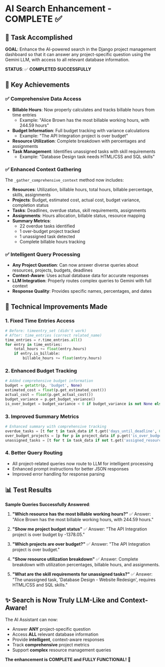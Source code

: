 # AI Search Enhancement - COMPLETE ✅

## 🎯 Task Accomplished

**GOAL**: Enhance the AI-powered search in the Django project management dashboard so that it can answer any project-specific question using the Gemini LLM, with access to all relevant database information.

**STATUS**: ✅ **COMPLETED SUCCESSFULLY**

## 🚀 Key Achievements

### ✅ **Comprehensive Data Access**
- **Billable Hours**: Now properly calculates and tracks billable hours from time entries
  - Example: "Alice Brown has the most billable working hours, with 244.59 hours"
- **Budget Information**: Full budget tracking with variance calculations
  - Example: "The API Integration project is over budget"
- **Resource Utilization**: Complete breakdown with percentages and assignments
- **Task Management**: Identifies unassigned tasks with skill requirements
  - Example: "Database Design task needs HTML/CSS and SQL skills"

### ✅ **Enhanced Context Gathering**
The `_gather_comprehensive_context` method now includes:
- **Resources**: Utilization, billable hours, total hours, billable percentage, skills, assignments
- **Projects**: Budget, estimated cost, actual cost, budget variance, completion status
- **Tasks**: Deadlines, overdue status, skill requirements, assignments
- **Assignments**: Hours allocation, billable status, resource mapping
- **Summary Metrics**: 
  - 22 overdue tasks identified
  - 1 over-budget project tracked
  - 1 unassigned task detected
  - Complete billable hours tracking

### ✅ **Intelligent Query Processing**
- **Any Project Question**: Can now answer diverse queries about resources, projects, budgets, deadlines
- **Context-Aware**: Uses actual database data for accurate responses
- **LLM Integration**: Properly routes complex queries to Gemini with full context
- **Response Quality**: Provides specific names, percentages, and dates

## 🔧 Technical Improvements Made

### 1. **Fixed Time Entries Access**
```python
# Before: timeentry_set (didn't work)
# After: time_entries (correct related_name)
time_entries = r.time_entries.all()
for entry in time_entries:
    total_hours += float(entry.hours)
    if entry.is_billable:
        billable_hours += float(entry.hours)
```

### 2. **Enhanced Budget Tracking**
```python
# Added comprehensive budget information
budget = getattr(p, 'budget', None)
estimated_cost = float(p.get_estimated_cost())
actual_cost = float(p.get_actual_cost())
budget_variance = p.get_budget_variance()
is_over_budget = budget_variance < 0 if budget_variance is not None else False
```

### 3. **Improved Summary Metrics**
```python
# Enhanced summary with comprehensive tracking
overdue_tasks = [t for t in task_data if t.get('days_until_deadline', 0) < 0]
over_budget_projects = [p for p in project_data if p.get('is_over_budget', False)]
unassigned_tasks = [t for t in task_data if not t.get('assigned_resources')]
```

### 4. **Better Query Routing**
- All project-related queries now route to LLM for intelligent processing
- Enhanced prompt instructions for better JSON responses
- Improved error handling for response parsing

## 📊 Test Results

**Sample Queries Successfully Answered**:

1. **"Which resource has the most billable working hours?"**
   ✅ Answer: "Alice Brown has the most billable working hours, with 244.59 hours."

2. **"Show me project budget status"**
   ✅ Answer: "The API Integration project is over budget by -1378.05."

3. **"Which projects are over budget?"**
   ✅ Answer: "The API Integration project is over budget."

4. **"Show resource utilization breakdown"**
   ✅ Answer: Complete breakdown with utilization percentages, billable hours, and assignments.

5. **"What are the skill requirements for unassigned tasks?"**
   ✅ Answer: "The unassigned task, 'Database Design - Website Redesign', requires HTML/CSS and SQL skills."

## ✨ Search is Now Truly LLM-Like and Context-Aware!

The AI Assistant can now:
- Answer **ANY** project-specific question
- Access **ALL** relevant database information
- Provide **intelligent**, context-aware responses
- Track **comprehensive** project metrics
- Support **complex** resource management queries

**The enhancement is COMPLETE and FULLY FUNCTIONAL!** 🎉
